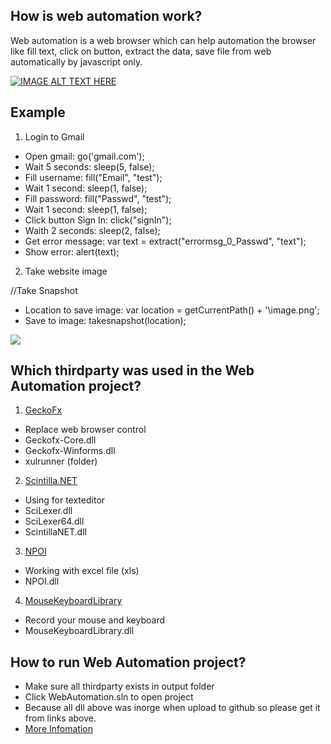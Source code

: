 ## How is web automation work?

Web automation is a web browser which can help automation the browser like fill text, click on button, extract the data, save file from web automatically by javascript only.

[![IMAGE ALT TEXT HERE](https://img.youtube.com/vi/HBultD9tnTw/0.jpg)](https://www.youtube.com/watch?v=HBultD9tnTw)

## Example

1. Login to Gmail

  - Open gmail: go('gmail.com');
  - Wait 5 seconds: sleep(5, false);
  - Fill username: fill("Email", "test");
  - Wait 1 second: sleep(1, false);
  - Fill password: fill("Passwd", "test");
  - Wait 1 second: sleep(1, false);
  - Click button Sign In: click("signIn");
  - Waith 2 seconds: sleep(2, false);
  - Get error message: var text = extract("errormsg_0_Passwd", "text");
  - Show error: alert(text);

2. Take website image

  //Take Snapshot
  - Location to save image: var location = getCurrentPath() + '\\image.png';
  - Save to image: takesnapshot(location);

![](https://github.com/thangdc/web-automation/raw/master/web-automation.png)

## Which thirdparty was used in the Web Automation project?

1. [GeckoFx](https://bitbucket.org/geckofx)
  - Replace web browser control
  - Geckofx-Core.dll
  - Geckofx-Winforms.dll
  - xulrunner (folder)
2. [Scintilla.NET](https://scintillanet.codeplex.com/)
  - Using for texteditor
  - SciLexer.dll
  - SciLexer64.dll
  - ScintillaNET.dll
3. [NPOI](https://npoi.codeplex.com/)
  - Working with excel file (xls)
  - NPOI.dll
4. [MouseKeyboardLibrary](http://www.codeproject.com/Articles/28064/Global-Mouse-and-Keyboard-Library)
  - Record your mouse and keyboard
  - MouseKeyboardLibrary.dll

## How to run Web Automation project?

- Make sure all thirdparty exists in output folder
- Click WebAutomation.sln to open project
- Because all dll above was inorge when upload to github so please get it from links above.
- [More Infomation](http://www.codeproject.com/Tips/525426/Web-Automation)


